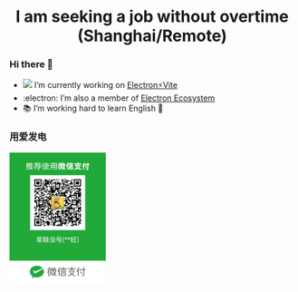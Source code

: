 <!-- > [2022-06-15] 在等 **阿里 or 字节** 内推(技术类部门优先)，base 杭州，5 年经验，没学历！微信 z308487730 -->

<h1 align='center'> I am seeking a job without overtime (Shanghai/Remote) </h1>

### Hi there 👋

- <img src="https://github.com/electron-vite/vite-plugin-electron/blob/main/logo.svg?raw=true" width=20> I’m currently working on [Electron⚡️Vite](https://github.com/electron-vite)
- :electron: I’m also a member of [Electron Ecosystem](https://github.com/electron/governance/tree/main/wg-ecosystem)
- 📚 I’m working hard to learn English 🐌

<!--
**caoxiemeihao/caoxiemeihao** is a ✨ _special_ ✨ repository because its `README.md` (this file) appears on your GitHub profile.

Here are some ideas to get you started:

- 🔭 I’m currently working on ...
- 🌱 I’m currently learning ...
- 👯 I’m looking to collaborate on ...
- 🤔 I’m looking for help with ...
- 💬 Ask me about ...
- 📫 How to reach me: ...
- 😄 Pronouns: ...
- ⚡ Fun fact: ...
-->

<!-- ### 🍵 🍰 🍣 🍟 -->
### 用爱发电

<img width="170" src="https://github.com/caoxiemeihao/blog/raw/main/assets/$qrcode/$.png?raw=true" style="max-width: 100%;">

<!-- ### **找工作中！vx: z308487730** -->

<!--
---

![Snake](https://github.com/caoxiemeihao/caoxiemeihao/blob/snake/github-contribution-grid-snake.svg?raw=true)
-->
